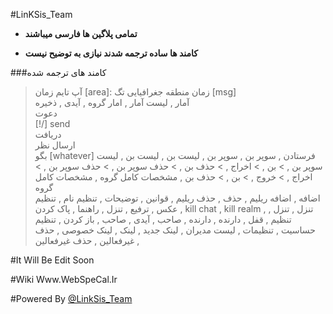 #LinKSis_Team

* **تمامی پلاگین ها فارسی میباشند**

* **کامند ها ساده ترجمه شدند نیازی به توضیح نیست**

###کامند های ترجمه شده
>  آپ تایم 
> زمان [area]: زمان منطقه جغرافیایی 
> تگ [msg]  
> آمار ,
> لیست آمار ,
> امار گروه   ,
> آیدی ,
>  ذخیره       
>  دعوت     
>  [!/] send    
> دریافت    
>  ارسال نظر  
> بگو [whatever] 
> فرستادن   ,
 >    سوپر بن    ,
 >   سوپر بن ,
 > لیست بن    ,
  >   لیست بن ,
   >  لیست سوپر بن ,
    > بن    ,
    > اخراج ,
    > حذف بن    ,
    > حذف سوپر بن    ,
    > حذف سوپر بن ,
    > اخراج    ,
    > خروج ,
    > بن ,
    > حذف بن ,
 > مشخصات کامل گروه ,
 > مشخصات کامل گروه  
 > اضافه ,
 >  اضافه ریلیم ,
 >  حذف ,
 >  حذف ریلیم ,
 >  قوانین ,
 >  توضیحات ,
 >  تنظیم نام    ,
  > تنظیم عکس ,
  > ترفیع    ,
  > تنزل  ,
  > راهنما ,
  > پاک کردن    ,
  > kill chat ,
  > kill realm ,
  > تنزل    ,
  > تنزل  ,
  > تنظیم      ,
  > قفل    ,
  > دارنده  ,
  > دارنده  ,
  > صاحب ,
  > آیدی    ,
  > صاحب   ,
  > باز کردن    ,
  > تنظیم حساسیت  ,
  > تنظیمات ,
  > لیست مدیران ,
  > لینک جدید ,
  > لینک ,
  > لینک خصوصی ,
  > حذف غیرفعالین ,
  > حذف غیرفعالین  ,

#It Will Be Edit Soon

#Wiki Www.WebSpeCal.Ir

#Powered By [@LinkSis_Team](telegram.me/LinKSis_Team)

